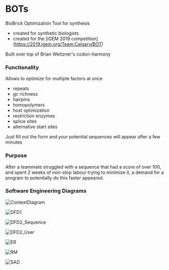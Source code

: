 # BOTs
BioBrick Optimization Tool for synthesis
- created for synthetic biologists
- created for the [iGEM 2019 competition] (https://2019.igem.org/Team:Calgary/BOT)

Built over top of Brian Weitzner's codon-harmony

### Functionality
Allows to optimize for multiple factors at once
- repeats
- gc richness
- hairpins
- homopolymers
- host optimization
- restriction enzymes
- splice sites
- alternative start sites

Just fill out the form and your potential sequences will appear after a few minutes

### Purpose

After a teammate struggled with a sequence that had a score of over 100, and spent 2 weeks of non-stop labour trying to minimize it, a demand for a program to potentially do this faster appeared.  


### Software Engineering Diagrams
![ContextDiagram](https://user-images.githubusercontent.com/43680635/71749467-ca918b80-2e32-11ea-8f27-43f9ee629e96.png)

![DFD1](https://user-images.githubusercontent.com/43680635/71749502-e432d300-2e32-11ea-99b3-6d37f9b02ec8.png)

![DFD2_Sequence](https://user-images.githubusercontent.com/43680635/71749563-0593bf00-2e33-11ea-9f86-334a4ad4109f.png)

![DFD2_User](https://user-images.githubusercontent.com/43680635/71749600-1d6b4300-2e33-11ea-9f3f-7a4aba4c2d94.png)


![ER](https://user-images.githubusercontent.com/43680635/71749627-3247d680-2e33-11ea-8d9f-6368aa773742.png)


![RM](https://user-images.githubusercontent.com/43680635/71749647-47bd0080-2e33-11ea-8840-6865b44f088d.png)


![SAD](https://user-images.githubusercontent.com/43680635/71749690-64f1cf00-2e33-11ea-9011-5dff737f4cab.png)
